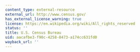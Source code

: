 ```yaml
---
content_type: external-resource
external_url: http://www.census.gov/
has_external_license_warning: true
license: https://en.wikipedia.org/wiki/All_rights_reserved
status: ''
title: U.S. Census Bureau
uid: aacafbe3-f90c-4258-8473-a174cc631fd0
wayback_url: ''
---
```

